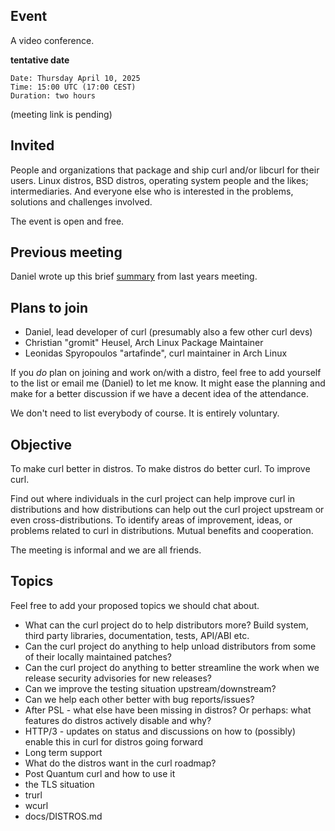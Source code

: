 ## Event

A video conference.

**tentative date**

    Date: Thursday April 10, 2025
    Time: 15:00 UTC (17:00 CEST)
    Duration: two hours

(meeting link is pending)

## Invited

People and organizations that package and ship curl and/or libcurl for their users. Linux distros, BSD distros, operating system people and the likes; intermediaries. And everyone else who is interested in the problems, solutions and challenges involved.

The event is open and free.

## Previous meeting

Daniel wrote up this brief [summary](https://daniel.haxx.se/blog/2024/03/25/curl-distro-report/) from last years meeting.

## Plans to join

- Daniel, lead developer of curl (presumably also a few other curl devs)
- Christian "gromit" Heusel, Arch Linux Package Maintainer
- Leonidas Spyropoulos "artafinde", curl maintainer in Arch Linux

If you *do* plan on joining and work on/with a distro, feel free to add yourself to the list or email me (Daniel) to let me know. It might ease the planning and make for a better discussion if we have a decent idea of the attendance.

We don't need to list everybody of course. It is entirely voluntary.

## Objective

To make curl better in distros. To make distros do better curl. To improve curl.

Find out where individuals in the curl project can help improve curl in distributions and how distributions can help out the curl project upstream or even cross-distributions. To identify areas of improvement, ideas, or problems related to curl in distributions. Mutual benefits and cooperation.

The meeting is informal and we are all friends. 

## Topics

Feel free to add your proposed topics we should chat about.

- What can the curl project do to help distributors more? Build system, third party libraries, documentation, tests, API/ABI etc.
- Can the curl project do anything to help unload distributors from some of their locally maintained patches?
- Can the curl project do anything to better streamline the work when we release security advisories for new releases?
- Can we improve the testing situation upstream/downstream?
- Can we help each other better with bug reports/issues?
- After PSL - what else have been missing in distros? Or perhaps: what features do distros actively disable and why?
- HTTP/3 - updates on status and discussions on how to (possibly) enable this in curl for distros going forward
- Long term support
- What do the distros want in the curl roadmap?
- Post Quantum curl and how to use it
- the TLS situation
- trurl
- wcurl
- docs/DISTROS.md
